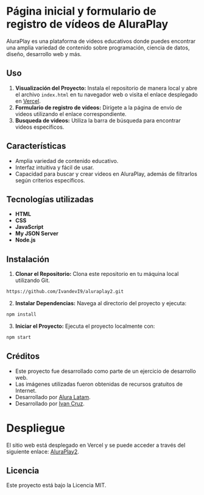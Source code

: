 
# Página inicial y formulario de registro de vídeos de AluraPlay

AluraPlay es una plataforma de videos educativos donde puedes encontrar una amplia variedad de contenido sobre programación, ciencia de datos, diseño, desarrollo web y más.

## Uso

1. **Visualización del Proyecto:** Instala el repositorio de manera local y abre el archivo `index.html` en tu navegador web o visita el enlace desplegado en [Vercel](https://aluraplay2-seven.vercel.app/).
2. **Formulario de registro de vídeos:** Dirígete a la página de envío de videos utilizando el enlace correspondiente.
3. **Busqueda de videos:** Utiliza la barra de búsqueda para encontrar videos específicos.

## Características

- Amplia variedad de contenido educativo.
- Interfaz intuitiva y fácil de usar.
- Capacidad para buscar y crear videos en AluraPlay, además de filtrarlos según criterios específicos.

## Tecnologías utilizadas

- **HTML**
- **CSS**
- **JavaScript**
- **My JSON Server**
- **Node.js**

## Instalación

1. **Clonar el Repositorio:** Clona este repositorio en tu máquina local utilizando Git.
```bash
https://github.com/IvandevI9/aluraplay2.git
```
2. **Instalar Dependencias:** Navega al directorio del proyecto y ejecuta:
```bash
npm install
```
3. **Iniciar el Proyecto:** Ejecuta el proyecto localmente con:
```bash
npm start
```

## Créditos

- Este proyecto fue desarrollado como parte de un ejercicio de desarrollo web.
- Las imágenes utilizadas fueron obtenidas de recursos gratuitos de Internet.
- Desarrollado por [Alura Latam](https://www.linkedin.com/company/alura-latam/).
- Desarrollado por [Ivan Cruz](https://www.linkedin.com/in/ivan-cruz-1906mx/).


# Despliegue

El sitio web está desplegado en Vercel y se puede acceder a través del siguiente enlace: [AluraPlay2](https://aluraplay2-seven.vercel.app/).

## Licencia

Este proyecto está bajo la Licencia MIT.
